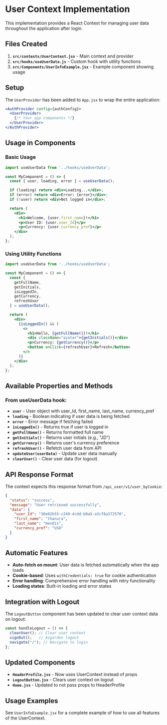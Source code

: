 # User Context Implementation

This implementation provides a React Context for managing user data throughout the application after login.

## Files Created

1. **`src/contexts/UserContext.jsx`** - Main context and provider
2. **`src/hooks/useUserData.js`** - Custom hook with utility functions
3. **`src/Components/UserInfoExample.jsx`** - Example component showing usage

## Setup

The `UserProvider` has been added to `App.jsx` to wrap the entire application:

```jsx
<AuthProvider config={authConfig}>
  <UserProvider>
    {/* Your app components */}
  </UserProvider>
</AuthProvider>
```

## Usage in Components

### Basic Usage

```jsx
import useUserData from '../hooks/useUserData';

const MyComponent = () => {
  const { user, loading, error } = useUserData();

  if (loading) return <div>Loading...</div>;
  if (error) return <div>Error: {error}</div>;
  if (!user) return <div>Not logged in</div>;

  return (
    <div>
      <h1>Welcome, {user.first_name}!</h1>
      <p>User ID: {user.user_Id}</p>
      <p>Currency: {user.currency_pref}</p>
    </div>
  );
};
```

### Using Utility Functions

```jsx
import useUserData from '../hooks/useUserData';

const MyComponent = () => {
  const { 
    getFullName, 
    getInitials, 
    isLoggedIn, 
    getCurrency,
    refreshUser 
  } = useUserData();

  return (
    <div>
      {isLoggedIn() && (
        <>
          <h1>Hello, {getFullName()}!</h1>
          <div className="avatar">{getInitials()}</div>
          <p>Currency: {getCurrency()}</p>
          <button onClick={refreshUser}>Refresh</button>
        </>
      )}
    </div>
  );
};
```

## Available Properties and Methods

### From useUserData hook:

- **`user`** - User object with user_Id, first_name, last_name, currency_pref
- **`loading`** - Boolean indicating if user data is being fetched
- **`error`** - Error message if fetching failed
- **`isLoggedIn()`** - Returns true if user is logged in
- **`getFullName()`** - Returns formatted full name
- **`getInitials()`** - Returns user initials (e.g., "JD")
- **`getCurrency()`** - Returns user's currency preference
- **`refreshUser()`** - Refetch user data from API
- **`updateUser(userData)`** - Update user data manually
- **`clearUser()`** - Clear user data (for logout)

## API Response Format

The context expects this response format from `/api_user/v1/user_byCookie`:

```json
{
  "status": "success",
  "message": "User retrieved successfully",
  "data": {
    "user_Id": "30e02b55-c249-4cdd-b0a5-a3cf8a372570",
    "first_name": "thanura",
    "last_name": "mendis",
    "currency_pref": "USD"
  }
}
```

## Automatic Features

- **Auto-fetch on mount**: User data is fetched automatically when the app loads
- **Cookie-based**: Uses `withCredentials: true` for cookie authentication
- **Error handling**: Comprehensive error handling with retry functionality
- **Loading states**: Built-in loading and error states

## Integration with Logout

The `LogoutButton` component has been updated to clear user context data on logout:

```jsx
const handleLogout = () => {
  clearUser(); // Clear user context
  signOut();   // Asgardeo logout
  navigate("/"); // Navigate to login
};
```

## Updated Components

- **`HeaderProfile.jsx`** - Now uses UserContext instead of props
- **`LogoutButton.jsx`** - Clears user context on logout
- **`Home.jsx`** - Updated to not pass props to HeaderProfile

## Usage Examples

See `UserInfoExample.jsx` for a complete example of how to use all features of the UserContext.
